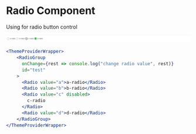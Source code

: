 # Radio Component

Using for radio button control

![info-box component preview ](../../../images/radio.png)

```jsx
<ThemeProviderWrapper>
    <RadioGroup
      onChange={rest => console.log("change radio value", rest)}
      id="test"
    >
      <Radio value="a">a-radio</Radio>
      <Radio value="b">b-radio</Radio>
      <Radio value="c" disabled>
        c-radio
      </Radio>
      <Radio value="d">d-radio</Radio>
    </RadioGroup>
</ThemeProviderWrapper>
```
